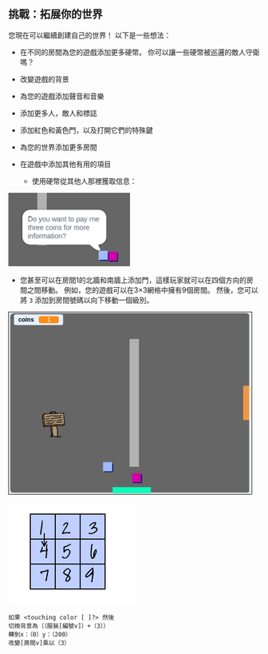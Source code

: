 ## 挑戰：拓展你的世界

您現在可以繼續創建自己的世界！ 以下是一些想法：

+ 在不同的房間為您的遊戲添加更多硬幣。 你可以讓一些硬幣被巡邏的敵人守衛嗎？
+ 改變遊戲的背景
+ 為您的遊戲添加聲音和音樂
+ 添加更多人，敵人和標誌
+ 添加紅色和黃色門，以及打開它們的特殊鍵
+ 為您的世界添加更多房間
+ 在遊戲中添加其他有用的項目
    
    + 使用硬幣從其他人那裡獲取信息：

![截圖](images/world-bribe.png)

+ 您甚至可以在房間1的北牆和南牆上添加門，這樣玩家就可以在四個方向的房間之間移動。 例如，您的遊戲可以在3×3網格中擁有9個房間。 然後，您可以將 `3` 添加到房間號碼以向下移動一個級別。

![截圖](images/north-south-rooms.png)

![screenshot](images/number-grid.png)

```blocks3
如果 <touching color [ ]?> 然後
切換背景為（（服裝[編號v]）+（3））
轉到x：（0）y：（200）
改變[房間v]乘以（3）
```